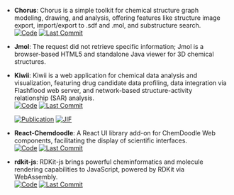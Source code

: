 



- **Chorus**: Chorus is a simple toolkit for chemical structure graph modeling, drawing, and analysis, offering features like structure image export, import/export to .sdf and .mol, and substructure search.  
    [![Code](https://img.shields.io/github/stars/mojaie/chorus?style=for-the-badge&logo=github)](https://github.com/mojaie/chorus) 
    [![Last Commit](https://img.shields.io/github/last-commit/mojaie/chorus?style=for-the-badge&logo=github)](https://github.com/mojaie/chorus) 




- **Jmol**: The request did not retrieve specific information; Jmol is a browser-based HTML5 and standalone Java viewer for 3D chemical structures.  




- **Kiwii**: Kiwii is a web application for chemical data analysis and visualization, featuring drug candidate data profiling, data integration via Flashflood web server, and network-based structure-activity relationship (SAR) analysis.  
    [![Code](https://img.shields.io/github/stars/mojaie/kiwiii?tab=readme-ov-file?style=for-the-badge&logo=github)](https://github.com/mojaie/kiwiii?tab=readme-ov-file) 
    [![Last Commit](https://img.shields.io/github/last-commit/mojaie/kiwiii?tab=readme-ov-file?style=for-the-badge&logo=github)](https://github.com/mojaie/kiwiii?tab=readme-ov-file) 

    [![Publication](https://img.shields.io/badge/Publication-Citations:67-blue?style=for-the-badge&logo=bookstack)](https://doi.org/10.1007/s10822-014-9760-0) 
    [![JIF](https://img.shields.io/badge/Impact_Factor-3.00-purple?style=for-the-badge&logo=academia)](https://doi.org/10.1007/s10822-014-9760-0)



- **React-Chemdoodle**: A React UI library add-on for ChemDoodle Web components, facilitating the display of scientific interfaces.  
    [![Code](https://img.shields.io/github/stars/melaniebrgr/react-chemdoodleweb?style=for-the-badge&logo=github)](https://github.com/melaniebrgr/react-chemdoodleweb) 
    [![Last Commit](https://img.shields.io/github/last-commit/melaniebrgr/react-chemdoodleweb?style=for-the-badge&logo=github)](https://github.com/melaniebrgr/react-chemdoodleweb) 




- **rdkit-js**: RDKit-js brings powerful cheminformatics and molecule rendering capabilities to JavaScript, powered by RDKit via WebAssembly.  
    [![Code](https://img.shields.io/github/stars/rdkit/rdkit-js?style=for-the-badge&logo=github)](https://github.com/rdkit/rdkit-js) 
    [![Last Commit](https://img.shields.io/github/last-commit/rdkit/rdkit-js?style=for-the-badge&logo=github)](https://github.com/rdkit/rdkit-js) 



